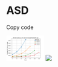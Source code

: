 # ASD


Copy code
<p float="left">
  <img src="/00_github_media/with_grad_checkpointing/NVIDIA GeForce RTX 3070 Ti/gpu_mem_usageADAM.png" width="100" />
  <img src="/00_github_media/without_grad_checkpointing/NVIDIA GeForce RTX 2070 Ti/gpu_mem_usageADAM.png" width="100" /> 
</p>







